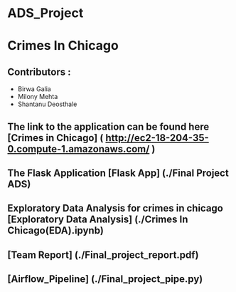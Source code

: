 # ADS_Project

# Crimes In Chicago 

## Contributors :
- Birwa Galia
- Milony Mehta
- Shantanu Deosthale


## The link to the application can be found here [Crimes in Chicago] ( http://ec2-18-204-35-0.compute-1.amazonaws.com/ )

## The Flask Application [Flask App] (./Final Project ADS)

## Exploratory Data Analysis for crimes in chicago [Exploratory Data Analysis] (./Crimes In Chicago(EDA).ipynb)

## [Team Report] (./Final_project_report.pdf)

## [Airflow_Pipeline] (./Final_project_pipe.py)


